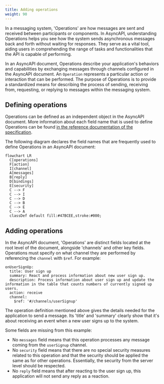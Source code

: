 ```yaml
---
title: Adding operations
weight: 90
---
```


In a messaging system, 'Operations' are how messages are sent and received between participants or components. In AsyncAPI, understanding Operations helps you see how the system sends asynchronous messages back and forth without waiting for responses. They serve as a vital tool, aiding users in comprehending the range of tasks and functionalities that the API is capable of performing.

In an AsyncAPI document, Operations describe your application's behaviors and capabilities by exchanging messages through channels configured in the AsyncAPI document. An `Operation` represents a particular action or interaction that can be performed. The purpose of Operations is to provide a standardized means for describing the process of sending, receiving from, requesting, or replying to messages within the messaging system. 

## Defining operations

Operations can be defined as an independent object in the AsyncAPI document. More information about each field name that is used to define Operations can be found [in the reference documentation of the specification](/docs/reference/specification/v3.0.0#operationObject). 

The following diagram declares the field names that are frequently used to define Operations in an AsyncAPI document:

```mermaid
flowchart LR
  C[operations]
  F[action]
  I[channel]
  A[messages]
  B[reply]
  D[bindings]
  E[security]
  C --> F
  C --> I
  C --> D
  C --> B
  C --> E
  C --> A
  classDef default fill:#47BCEE,stroke:#000;
```

## Adding operations

In the AsyncAPI document, 'Operations' are distinct fields located at the root level of the document, alongside 'channels' and other key fields.
Operations must specify on what channel they are performed by referencing the `channel` with `$ref`. For example:

```
onUserSignUp:
  title: User sign up
  summary: React and process information about new user sign up.
  description: Process information about user sign up and update the information in the table that counts numbers of currently signed up users.
  action: receive
  channel:
    $ref: '#/channels/userSignup'
```

The operation definition mentioned above gives the details needed for the application to send a message. Its 'title' and 'summary' clearly show that it's about receiving an event when a new user signs up to the system.

Some fields are missing from this example:
- No `messages` field means that this operation processes any message coming from the `userSignup` channel.
- No `security` field means that there are no special security measures related to this operation and that the security should be applied the same as for other operations. Essentially, the security from the server level should be respected.
- No `reply` field means that after reacting to the user sign up, this application will not send any reply as a reaction.
